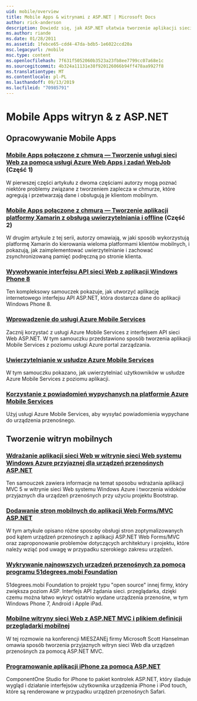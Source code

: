 ```yaml
---
uid: mobile/overview
title: Mobile Apps & witrynami z ASP.NET | Microsoft Docs
author: rick-anderson
description: Dowiedz się, jak ASP.NET ułatwia tworzenie aplikacji sieci Web dla urządzeń przenośnych
ms.author: riande
ms.date: 01/28/2011
ms.assetid: 1febce65-cdd4-47da-bdb5-1e6022ccd20a
msc.legacyurl: /mobile
msc.type: content
ms.openlocfilehash: 7f631f5052060b3523a23fb8ee7799cc07a68e1c
ms.sourcegitcommit: 4b324a11131e38f920126066b94ff478aa9927f8
ms.translationtype: MT
ms.contentlocale: pl-PL
ms.lasthandoff: 09/13/2019
ms.locfileid: "70985791"
---
```

# <a name="mobile-apps--sites-with-aspnet"></a>Mobile Apps witryn & z ASP.NET

## <a name="develop-mobile-apps"></a>Opracowywanie Mobile Apps

### <a name="cloud-connected-mobile-apps---create-a-web-service-with-azure-web-apps-and-webjobshttpsmsdnmicrosoftcommagazinemt185572part-1"></a>[Mobile Apps połączone z chmurą — Tworzenie usługi sieci Web za pomocą usługi Azure Web Apps i zadań WebJob](https://msdn.microsoft.com/magazine/mt185572) (Część 1)

W pierwszej części artykułu z dwoma częściami autorzy mogą poznać niektóre problemy związane z tworzeniem zaplecza w chmurze, które agregują i przetwarzają dane i obsługują je klientom mobilnym.

### <a name="cloud-connected-mobile-apps---build-a-xamarin-app-with-authentication-and-offline-supporthttpsmsdnmicrosoftcommagazinemt422581aspxpart-2"></a>[Mobile Apps połączone z chmurą — Tworzenie aplikacji platformy Xamarin z obsługą uwierzytelniania i offline](https://msdn.microsoft.com/magazine/mt422581.aspx) (Część 2)

W drugim artykule z tej serii, autorzy omawiają, w jaki sposób wykorzystują platformę Xamarin do kierowania wieloma platformami klientów mobilnych, i pokazują, jak zaimplementować uwierzytelnianie i zachować zsynchronizowaną pamięć podręczną po stronie klienta.

### <a name="calling-web-api-from-a-windows-phone-8-applicationweb-apioverviewmobile-clientscalling-web-api-from-a-windows-phone-8-applicationmd"></a>[Wywoływanie interfejsu API sieci Web z aplikacji Windows Phone 8](../web-api/overview/mobile-clients/calling-web-api-from-a-windows-phone-8-application.md)

Ten kompleksowy samouczek pokazuje, jak utworzyć aplikację internetowego interfejsu API ASP.NET, która dostarcza dane do aplikacji Windows Phone 8.

### <a name="get-started-with-azure-mobile-serviceshttpsazuremicrosoftcomdocumentationarticlesmobile-services-dotnet-backend-windows-store-dotnet-get-startedwtmc_idzumo_aspnet"></a>[Wprowadzenie do usługi Azure Mobile Services](https://azure.microsoft.com/documentation/articles/mobile-services-dotnet-backend-windows-store-dotnet-get-started?WT.mc_id=zumo_aspnet)

Zacznij korzystać z usługi Azure Mobile Services z interfejsem API sieci Web ASP.NET. W tym samouczku przedstawiono sposób tworzenia aplikacji Mobile Services z poziomu usługi Azure portal zarządzania.

### <a name="authentication-in-azure-mobile-serviceshttpsazuremicrosoftcomdocumentationarticlesmobile-services-dotnet-backend-windows-store-dotnet-get-started-userswtmc_idzumo_aspnet"></a>[Uwierzytelnianie w usłudze Azure Mobile Services](https://azure.microsoft.com/documentation/articles/mobile-services-dotnet-backend-windows-store-dotnet-get-started-users/?WT.mc_id=zumo_aspnet)

W tym samouczku pokazano, jak uwierzytelniać użytkowników w usłudze Azure Mobile Services z poziomu aplikacji.

### <a name="using-push-notifications-in-azure-mobile-serviceshttpsazuremicrosoftcomdocumentationarticlesmobile-services-dotnet-backend-windows-store-dotnet-get-started-pushwtmc_idzumo_aspnet"></a>[Korzystanie z powiadomień wypychanych na platformie Azure Mobile Services](https://azure.microsoft.com/documentation/articles/mobile-services-dotnet-backend-windows-store-dotnet-get-started-push/?WT.mc_id=zumo_aspnet)

Użyj usługi Azure Mobile Services, aby wysyłać powiadomienia wypychane do urządzenia przenośnego.

## <a name="develop-mobile-sites"></a>Tworzenie witryn mobilnych

### <a name="deploy-an-mobile-friendly-aspnet-mvc-5-web-application-on-windows-azure-web-siteshttpsdocsmicrosoftcomazureapp-service-webweb-sites-dotnet-deploy-aspnet-mvc-mobile-app"></a>[Wdrażanie aplikacji sieci Web w witrynie sieci Web systemu Windows Azure przyjaznej dla urządzeń przenośnych ASP.NET](https://docs.microsoft.com/azure/app-service-web/web-sites-dotnet-deploy-aspnet-mvc-mobile-app)

Ten samouczek zawiera informacje na temat sposobu wdrażania aplikacji MVC 5 w witrynie sieci Web systemu Windows Azure i tworzenia widoków przyjaznych dla urządzeń przenośnych przy użyciu projektu Bootstrap.

### <a name="add-mobile-pages-to-your-aspnet-web-forms--mvc-applicationwhitepapersadd-mobile-pages-to-your-aspnet-web-forms-mvc-applicationmd"></a>[Dodawanie stron mobilnych do aplikacji Web Forms/MVC ASP.NET](../whitepapers/add-mobile-pages-to-your-aspnet-web-forms-mvc-application.md)

W tym artykule opisano różne sposoby obsługi stron zoptymalizowanych pod kątem urządzeń przenośnych z aplikacji ASP.NET Web Forms/MVC oraz zaproponowanie problemów dotyczących architektury i projektu, które należy wziąć pod uwagę w przypadku szerokiego zakresu urządzeń.

### <a name="detect-the-latest-mobile-devices-using-51degreesmobi-foundationhttpsgithubcom51degreesdotnet-device-detection"></a>[Wykrywanie najnowszych urządzeń przenośnych za pomocą programu 51degrees.mobi Foundation](https://github.com/51Degrees/dotNET-Device-Detection)

51degrees.mobi Foundation to projekt typu "open source" innej firmy, który zwiększa poziom ASP. Interfejs API żądania sieci. przeglądarka, dzięki czemu można łatwo wykryć ostatnio wydane urządzenia przenośne, w tym Windows Phone 7, Android i Apple iPad.

### <a name="mobile-web-sites-with-aspnet-mvc-and-the-mobile-browser-definition-filehttpwwwhanselmancomblogmixmobilewebsiteswithaspnetmvcandthemobilebrowserdefinitionfileaspx"></a>[Mobilne witryny sieci Web z ASP.NET MVC i plikiem definicji przeglądarki mobilnej](http://www.hanselman.com/blog/MixMobileWebSitesWithASPNETMVCAndTheMobileBrowserDefinitionFile.aspx)

W tej rozmowie na konferencji MIESZANEj firmy Microsoft Scott Hanselman omawia sposób tworzenia przyjaznych witryn sieci Web dla urządzeń przenośnych za pomocą ASP.NET MVC.

### <a name="develop-iphone-applications-with-aspnethttplabscomponentonecomiphone"></a>[Programowanie aplikacji iPhone za pomocą ASP.NET](http://labs.componentone.com/iPhone/)

ComponentOne Studio for iPhone to pakiet kontrolek ASP.NET, który śladuje wygląd i działanie interfejsów użytkownika urządzenia iPhone i iPod touch, które są renderowane w przypadku urządzeń przenośnych Safari.
